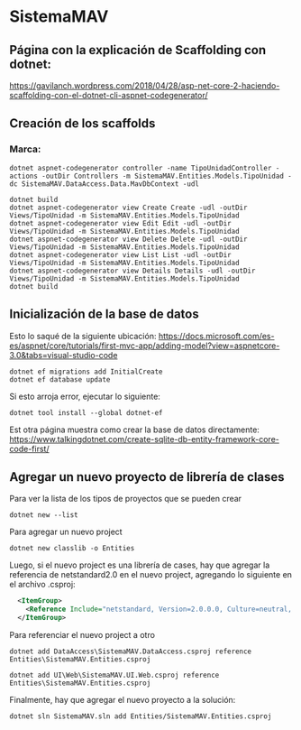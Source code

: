 # SistemaMAV

## Página con la explicación de Scaffolding con dotnet:
https://gavilanch.wordpress.com/2018/04/28/asp-net-core-2-haciendo-scaffolding-con-el-dotnet-cli-aspnet-codegenerator/

## Creación de los scaffolds

### Marca:

```
dotnet aspnet-codegenerator controller -name TipoUnidadController -actions -outDir Controllers -m SistemaMAV.Entities.Models.TipoUnidad -dc SistemaMAV.DataAccess.Data.MavDbContext -udl

dotnet build
dotnet aspnet-codegenerator view Create Create -udl -outDir Views/TipoUnidad -m SistemaMAV.Entities.Models.TipoUnidad
dotnet aspnet-codegenerator view Edit Edit -udl -outDir Views/TipoUnidad -m SistemaMAV.Entities.Models.TipoUnidad
dotnet aspnet-codegenerator view Delete Delete -udl -outDir Views/TipoUnidad -m SistemaMAV.Entities.Models.TipoUnidad
dotnet aspnet-codegenerator view List List -udl -outDir Views/TipoUnidad -m SistemaMAV.Entities.Models.TipoUnidad
dotnet aspnet-codegenerator view Details Details -udl -outDir Views/TipoUnidad -m SistemaMAV.Entities.Models.TipoUnidad
dotnet build
```

## Inicialización de la base de datos

Esto lo saqué de la siguiente ubicación:
https://docs.microsoft.com/es-es/aspnet/core/tutorials/first-mvc-app/adding-model?view=aspnetcore-3.0&tabs=visual-studio-code

```
dotnet ef migrations add InitialCreate
dotnet ef database update
```

Si esto arroja error, ejecutar lo siguiente:
```
dotnet tool install --global dotnet-ef
```

Est otra página muestra como crear la base de datos directamente:
https://www.talkingdotnet.com/create-sqlite-db-entity-framework-core-code-first/

## Agregar un nuevo proyecto de librería de clases

Para ver la lista de los tipos de proyectos que se pueden crear
```
dotnet new --list
```

Para agregar un nuevo project
```
dotnet new classlib -o Entities
```

Luego, si el nuevo project es una librería de cases, hay que agregar la referencia de netstandard2.0 en el nuevo project, agregando lo siguiente en el archivo .csproj:
```xml
  <ItemGroup>
    <Reference Include="netstandard, Version=2.0.0.0, Culture=neutral, PublicKeyToken=cc7b13ffcd2ddd51" />
  </ItemGroup>
```

Para referenciar el nuevo project a otro
```
dotnet add DataAccess\SistemaMAV.DataAccess.csproj reference Entities\SistemaMAV.Entities.csproj

dotnet add UI\Web\SistemaMAV.UI.Web.csproj reference Entities\SistemaMAV.Entities.csproj
```

Finalmente, hay que agregar el nuevo proyecto a la solución:
```
dotnet sln SistemaMAV.sln add Entities/SistemaMAV.Entities.csproj
```
